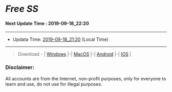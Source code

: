 
# *Free SS*

#### Next Update Time : 2019-09-18_22:20

---
* Updata Time: [2019-09-18_21:20](https://github.com/Geek-007/free-SS/blob/master/2019-09-18_21:20_FreeSS.txt) (Local Time)
---

> Download - | [Windows](https://github.com/shadowsocks/shadowsocks-windows/releases) |-| [MacOS](https://github.com/shadowsocks/shadowsocks-iOS/releases) |-| [Android](https://github.com/shadowsocks/shadowsocks-android/releases) |-| [IOS](https://itunes.apple.com/us/) |

### Disclaimer:
All accounts are from the Internet, non-profit purposes, only for everyone to learn and use, do not use for illegal purposes.
<br>
